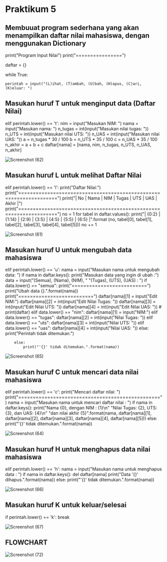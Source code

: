 # Praktikum 5
## Membuuat program sederhana yang akan menampilkan daftar nilai mahasiswa, dengan menggunakan Dictionary

print("Program Input Nilai")
print("================")

daftar = {}

while True:

    perintah = input("(L)ihat, (T)ambah, (U)bah, (H)apus, (C)ari, (K)eluar: ")


## Masukan huruf T untuk menginput data (Daftar Nilai)

elif perintah.lower() == 't':
        nim = input("Masukan NIM: ")
        nama = input("Masukan nama: ")
        n_tugas = int(input("Masukan nilai tugas: "))
        n_UTS = int(input("Masukan nilai UTS: "))
        n_UAS = int(input("Masukan nilai UAS: "))
        a = n_tugas * 30 / 100
        b = n_UTS * 35 / 100
        c = n_UAS * 35 / 100
        n_akhir = a + b + c
        daftar[nama] = [nama, nim, n_tugas, n_UTS, n_UAS, n_akhir]

![Screenshot (62)](https://user-images.githubusercontent.com/56944673/70232708-e27dce80-1711-11ea-8326-5c5a698650e3.png)


## Masukan huruf L untuk melihat Daftar Nilai

elif perintah.lower() == 'l':
        print("Daftar Nilai:")
        print("===================================================================")
        print("| No |      Nama      |    NIM    | Tugas |  UTS  |  UAS  | Akhir |")
        print("===================================================================")
        no = 1
        for tabel in daftar.values():
            print("| {0:2} | {1:14} | {2:9} | {3:5} | {4:5} | {5:5} | {6:5} |".format
                  (no, tabel[0],
                   tabel[1], tabel[2],
                   tabel[3], tabel[4], tabel[5]))
            no += 1

![Screenshot (61)](https://user-images.githubusercontent.com/56944673/70233009-8f584b80-1712-11ea-9d83-f361ed10b46e.png)


## Masukan huruf U untuk mengubah data mahasiswa

elif perintah.lower() == 'u':
        nama = input("Masukan nama untuk mengubah data: ")
        if nama in daftar.keys():
            print("Masukan data yang ingin di ubah :")
            data = input("(Semua), (Nama), (NIM), "
                         "(Tugas), (UTS), (UAS) : ")
            if data.lower() == "semua":
                print("==========================")
                print("Ubah data {}.".format(nama))
                print("==========================")
                daftar[nama][1] = input("Edit NIM:")
                daftar[nama][2] = int(input("Edit Nilai Tugas: "))
                daftar[nama][3] = int(input("Edit Nilai UTS: "))
                daftar[nama][4] = int(input("Edit Nilai UAS: "))
                # print(daftar)
            elif data.lower() == "nim":
                daftar[nama][1] = input("NIM:")
            elif data.lower() == "tugas":
                daftar[nama][2] = int(input("Nilai Tugas: "))
            elif data.lower() == "uts":
                daftar[nama][3] = int(input("Nilai UTS: "))
            elif data.lower() == "uas":
                daftar[nama][4] = int(input("Nilai UAS: "))
            else:
                print("Perintah tidak ditemukan.")

        else:
            print("'{}' tidak ditemukan.".format(nama))

![Screenshot (65)](https://user-images.githubusercontent.com/56944673/70233469-74d2a200-1713-11ea-986a-870b1afcd98f.png)


## Masukan huruf C untuk mencari data nilai mahasiswa

elif perintah.lower() == 'c':
        print("Mencari daftar nilai: ")
        print("=================================================")
        nama = input("Masukan nama untuk mencari daftar nilai : ")
        if nama in daftar.keys():
            print("Nama {0}, dengan NIM : {1}\n"
                  "Nilai Tugas: {2}, UTS: {3}, dan UAS: {4}\n"
                  "dan nilai akhir {5}".format(nama, daftar[nama][1],
                                               daftar[nama][2], daftar[nama][3],
                                               daftar[nama][4], daftar[nama][5]))
        else:
            print("'{}' tidak ditemukan.".format(nama))

![Screenshot (64)](https://user-images.githubusercontent.com/56944673/70233609-c9761d00-1713-11ea-82aa-c49993bab2f5.png)


## Masukan huruf H untuk menghapus data nilai mahasiswa

elif perintah.lower() == 'h':
        nama = input("Masukan nama untuk menghapus data : ")
        if nama in daftar.keys():
            del daftar[nama]
            print("Data '{}' dihapus.".format(nama))
        else:
            print("'{}' tidak ditemukan.".format(nama))

![Screenshot (66)](https://user-images.githubusercontent.com/56944673/70234023-91bba500-1714-11ea-9630-81013ae0ec92.png)


## Masukan huruf K untuk keluar/selesai

if perintah.lower() == 'k':
        break

![Screenshot (67)](https://user-images.githubusercontent.com/56944673/70300420-540a5b00-17ac-11ea-82f9-c17a56e21147.png)


## FLOWCHART

![Screenshot (72)](https://user-images.githubusercontent.com/56944673/70300714-15c16b80-17ad-11ea-8a1a-04e83bc57065.png)